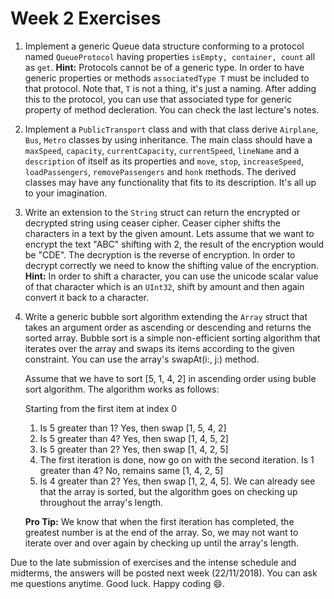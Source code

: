 # Week 2 Exercises

1. Implement a generic Queue data structure conforming to a protocol named `QueueProtocol` having properties `isEmpty, container, count` all as `get`. **Hint:** Protocols cannot be of a generic type. In order to have generic properties or methods `associatedType T` must be included to that protocol. Note that, `T` is not a thing, it's just a naming. After adding this to the protocol, you can use that associated type for generic property of method decleration. You can check the last lecture's notes.

2. Implement a `PublicTransport` class and with that class derive `Airplane`, `Bus`, `Metro` classes by using inheritance. The main class should have a `maxSpeed`, `capacity`, `currentCapacity`, `currentSpeed`, `lineName` and a `description` of itself as its properties and `move`, `stop`, `increaseSpeed`, `loadPassengers`, `removePassengers` and `honk` methods. The derived classes may have any functionality that fits to its description. It's all up to your imagination. 

3. Write an extension to the `String` struct can return the encrypted or decrypted string using ceaser cipher. Ceaser cipher shifts the characters in a text by the given amount. Lets assume that we want to encrypt the text "ABC" shifting with 2, the result of the encryption would be "CDE". The decryption is the reverse of encryption. In order to decrypt correctly we need to know the shifting value of the encryption. **Hint:** In order to shift a character, you can use the unicode scalar value of that character which is an `UInt32`, shift by amount and then again convert it back to a character. 

4. Write a generic bubble sort algorithm extending the `Array` struct that takes an argument order as ascending or descending and returns the sorted array. Bubble sort is a simple non-efficient sorting algorithm that iterates over the array and swaps its items according to the given constraint. You can use the array's swapAt(i:, j:) method.

   Assume that we have to sort [5, 1, 4, 2] in ascending order using buble sort algorithm. The algorithm works as follows:

   Starting from the first item at index 0

   1. Is 5 greater than 1? Yes, then swap [1, 5, 4, 2]
   2. Is 5 greater than 4? Yes, then swap [1, 4, 5, 2]
   3. Is 5 greater than 2? Yes, then swap [1, 4, 2, 5]
   4. The first iteration is done, now go on with the second iteration. Is 1 greater than 4? No, remains same [1, 4, 2, 5]
   5. Is 4 greater than 2? Yes, then swap [1, 2, 4, 5]. We can already see that the array is sorted, but the algorithm goes on checking up throughout the array's length.

   **Pro Tip:** We know that when the first iteration has completed, the greatest number is at the end of the array. So, we may not want to iterate over and over again by checking up until the array's length.



Due to the late submission of exercises and the intense schedule and midterms, the answers will be posted next week (22/11/2018). You can ask me questions anytime. Good luck. Happy coding :smile:. 